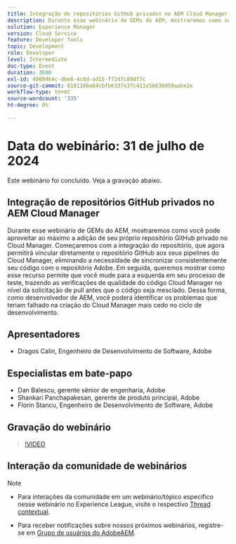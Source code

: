 ```yaml
---
title: Integração de repositórios GitHub privados no AEM Cloud Manager
description: Durante esse webinário de GEMs do AEM, mostraremos como você pode aproveitar ao máximo a adição de seu próprio repositório GitHub privado no Cloud Manager. Começaremos com a integração do repositório, que agora permitirá vincular diretamente o repositório GitHub aos seus pipelines do Cloud Manager, eliminando a necessidade de sincronizar consistentemente seu código com o repositório Adobe. Em seguida, queremos mostrar como esse recurso permite que você mude para a esquerda em seu processo de teste, trazendo as verificações de qualidade do código Cloud Manager no nível da solicitação de pull antes que o código seja mesclado. Dessa forma, como desenvolvedor de AEM, você poderá identificar os problemas que teriam falhado na criação do Cloud Manager mais cedo no ciclo de desenvolvimento.
solution: Experience Manager
version: Cloud Service
feature: Developer Tools
topic: Development
role: Developer
level: Intermediate
doc-type: Event
duration: 3600
exl-id: 4080464c-dbe8-4c8d-ad15-f72d7c89df7c
source-git-commit: 8191106e64cbfb6337e37c411e56630d59aabe2e
workflow-type: tm+mt
source-wordcount: '335'
ht-degree: 0%

---
```


# Data do webinário: 31 de julho de 2024

Este webinário foi concluído. Veja a gravação abaixo.

## Integração de repositórios GitHub privados no AEM Cloud Manager

Durante esse webinário de GEMs do AEM, mostraremos como você pode aproveitar ao máximo a adição de seu próprio repositório GitHub privado no Cloud Manager. Começaremos com a integração do repositório, que agora permitirá vincular diretamente o repositório GitHub aos seus pipelines do Cloud Manager, eliminando a necessidade de sincronizar consistentemente seu código com o repositório Adobe. Em seguida, queremos mostrar como esse recurso permite que você mude para a esquerda em seu processo de teste, trazendo as verificações de qualidade do código Cloud Manager no nível da solicitação de pull antes que o código seja mesclado. Dessa forma, como desenvolvedor de AEM, você poderá identificar os problemas que teriam falhado na criação do Cloud Manager mais cedo no ciclo de desenvolvimento.

## Apresentadores

* Dragos Calin, Engenheiro de Desenvolvimento de Software, Adobe

## Especialistas em bate-papo

* Dan Balescu, gerente sênior de engenharia, Adobe
* Shankari Panchapakesan, gerente de produto principal, Adobe
* Florin Stancu, Engenheiro de Desenvolvimento de Software, Adobe

## Gravação do webinário

>[!VIDEO](https://video.tv.adobe.com/v/3432350)

## Interação da comunidade de webinários

>[!NOTE]
>
>* Para interações da comunidade em um webinário/tópico específico nesse webinário no Experience League, visite o respectivo [Thread contextual](https://adobe.ly/4f1jhMo).
>
>* Para receber notificações sobre nossos próximos webinários, registre-se em [Grupo de usuários do AdobeAEM](https://aem-augs.adobe.com/).
